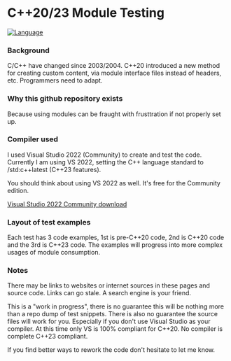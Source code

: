 # C++20/23 Module Testing
[![Language](https://img.shields.io/badge/Language-C%2B%2B%2C%20C%2B%2B20%20%26%20C%2B%2B23-blue)](https://github.com/GeorgePimpleton/modules_testing/)
### Background
C/C++ have changed since 2003/2004.  C++20 introduced a new method for creating custom content, via module interface files instead of headers, etc.  Programmers need to adapt.

### Why this github repository exists
Because using modules can be fraught with frusttration if not properly set up.

### Compiler used
I used Visual Studio 2022 (Community) to create and test the code.  Currently I am using VS 2022, setting the C++ language standard to /std:c++latest (C++23 features).

You should think about using VS 2022 as well.  It's free for the Community edition.

[Visual Studio 2022 Community download](https://visualstudio.microsoft.com/vs/community/)

### Layout of test examples
Each test has 3 code examples, 1st is pre-C++20 code, 2nd is C++20 code and the 3rd is C++23 code.  The examples will progress into more complex usages of module consumption.

### Notes
There may be links to websites or internet sources in these pages and source code. Links can go stale. A search engine is your friend.

This is a "work in progress", there is no guarantee this will be nothing more than a repo dump of test snippets.  There is also no guarantee the source files will work for you.  Especially if you don't use Visual Studio as your compiler.  At this time only VS is 100% compliant for C++20.  No compiler is complete C++23 compliant.

If you find better ways to rework the code don't hesitate to let me know.
